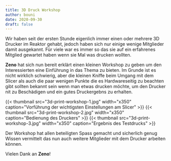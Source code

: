 ```yaml
---
title: 3D Druck Workshop
author: bouni
date: 2020-09-30
draft: false
---
```


Wir haben seit der ersten Stunde eigenlich immer einen oder mehrere 3D Drucker im Reaktor gehabt, jedoch haben sich nur einige wenige Mitglieder damit ausgekannt.
Für viele war es immer so das sie auf ein erfahrenes Mitglied gewartet haben wenn sie Mal was drucken wollten.

**Zeno** hat sich nun bereit erklärt einen kleinen Workshop zu geben um den Interessierten eine Einführung in das Thema zu bieten.
Im Grunde ist es nicht wirklich schwierig, aber die kleinen Kniffe beim Umgang mit dem Slicer als auch die paar wenigen Punkte die es Hardwareseitig zu beachten gibt sollten bekannt sein wenn man etwas drucken möchte, um den Drucker nit zu Beschädigen und ein gutes Druckergebns zu erhalten.

{{< thumbnail src="3d-print-workshop-1.jpg" width="x350" caption="Vorführung der wichtigsten Einstellungen am Slicer" >}}
{{< thumbnail src="3d-print-workshop-2.jpg" width="x350" caption="Bedienung des Druckers" >}}
{{< thumbnail src="3d-print-workshop-3.jpg" width="x350" caption="Ergebnis des Testdrucks" >}}

Der Workshop hat allen beteiligten Spass gemacht und sicherlich genug Wissen vermittelt das nun auch weitere Mitglieder mit dem Drucker arbeiten können.

Vielen Dank an **Zeno**!
